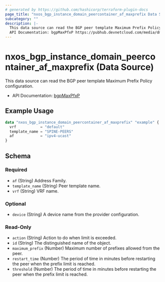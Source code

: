 ```yaml
---
# generated by https://github.com/hashicorp/terraform-plugin-docs
page_title: "nxos_bgp_instance_domain_peercontainer_af_maxprefix Data Source - terraform-provider-nxos"
subcategory: ""
description: |-
  This data source can read the BGP peer template Maximum Prefix Policy configuration.
  API Documentation: bgpMaxPfxP https://pubhub.devnetcloud.com/media/dme-docs-10-2-2/docs/Routing%20and%20Forwarding/bgp:MaxPfxP/
---
```


# nxos_bgp_instance_domain_peercontainer_af_maxprefix (Data Source)

This data source can read the BGP peer template Maximum Prefix Policy configuration.

- API Documentation: [bgpMaxPfxP](https://pubhub.devnetcloud.com/media/dme-docs-10-2-2/docs/Routing%20and%20Forwarding/bgp:MaxPfxP/)

## Example Usage

```terraform
data "nxos_bgp_instance_domain_peercontainer_af_maxprefix" "example" {
  vrf           = "default"
  template_name = "SPINE-PEERS"
  af            = "ipv4-ucast"
}
```

<!-- schema generated by tfplugindocs -->
## Schema

### Required

- `af` (String) Address Family.
- `template_name` (String) Peer template name.
- `vrf` (String) VRF name.

### Optional

- `device` (String) A device name from the provider configuration.

### Read-Only

- `action` (String) Action to do when limit is exceeded.
- `id` (String) The distinguished name of the object.
- `maximum_prefix` (Number) Maximum number of prefixes allowed from the peer.
- `restart_time` (Number) The period of time in minutes before restarting the peer when the prefix limit is reached.
- `threshold` (Number) The period of time in minutes before restarting the peer when the prefix limit is reached.


